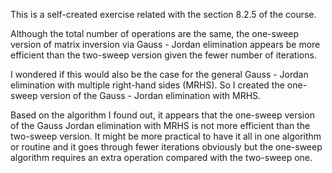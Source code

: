 This is a self-created exercise related with the section 8.2.5 of the course.

Although the total number of operations are the same, the one-sweep version of matrix inversion via Gauss - Jordan elimination appears be more efficient than the two-sweep version given the fewer number of iterations. 

I wondered if this would also be the case for the general Gauss - Jordan elimination with multiple right-hand sides (MRHS). So I created the one-sweep version of the Gauss - Jordan elimination with MRHS.

Based on the algorithm I found out, it appears that the one-sweep version of the Gauss Jordan elimination with MRHS is not more efficient than the two-sweep version. It might be more practical to have it all in one algorithm or routine and it goes through fewer iterations obviously but the one-sweep algorithm requires an extra operation compared with the two-sweep one.
